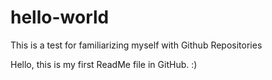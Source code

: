 # hello-world
This is a test for familiarizing myself with Github Repositories

Hello, this is my first ReadMe file in GitHub. :)
